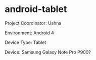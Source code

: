 # android-tablet
Project Coordinator: Ushna

Environment: Android 4

Device Type: Tablet

Device: Samsung Galaxy Note Pro P900?
